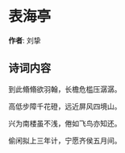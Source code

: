 # 表海亭

**作者**: 刘挚

## 诗词内容

到此翛翛欲羽翰，长檐危槛压潺潺。

高低步障千花磴，远近屏风四境山。

兴为南楼虽不浅，倦如飞鸟亦知还。

偷闲拟上三年计，宁愿齐侯五月间。

